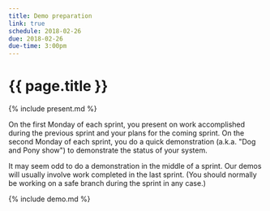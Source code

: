 ```yaml
---
title: Demo preparation
link: true
schedule: 2018-02-26
due: 2018-02-26
due-time: 3:00pm
---
```

# {{ page.title }}

{% include present.md %}

On the first Monday of each sprint, you present on work accomplished during
the previous sprint and your plans for the coming sprint.  On the second
Monday of each sprint, you do a quick demonstration (a.k.a. "Dog and Pony show")
to demonstrate the status of your system.

It may seem odd to do a demonstration in the middle of a sprint.  Our demos
will usually involve work completed in the last sprint.  (You should normally
be working on a safe branch during the sprint in any case.)

{% include demo.md %}
